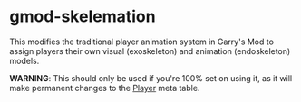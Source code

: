 # gmod-skelemation

This modifies the traditional player animation system in Garry's Mod to assign players their own visual (exoskeleton) and animation (endoskeleton) models.

**WARNING**: This should only be used if you're 100% set on using it, as it will make permanent changes to the [Player](https://wiki.facepunch.com/gmod/Player) meta table.